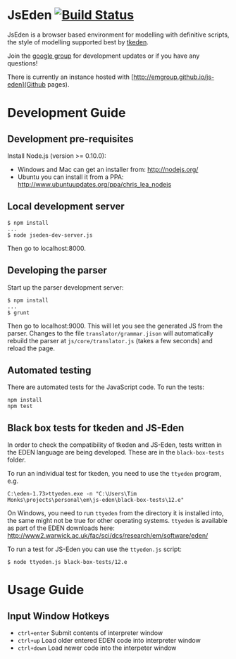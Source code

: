 # JsEden [![Build Status](https://secure.travis-ci.org/EMGroup/js-eden.png?branch=master)](https://travis-ci.org/EMGroup/js-eden)

JsEden is a browser based environment for modelling with definitive scripts,
the style of modelling supported best by
[tkeden](http://www2.warwick.ac.uk/fac/sci/dcs/research/em/software/eden/).

Join the [google group](https://groups.google.com/forum/#!forum/jseden) for
development updates or if you have any questions!

There is currently an instance hosted with [http://emgroup.github.io/js-eden](Github pages).

# Development Guide

## Development pre-requisites

Install Node.js (version >= 0.10.0):

* Windows and Mac can get an installer from: http://nodejs.org/
* Ubuntu you can install it from a PPA: http://www.ubuntuupdates.org/ppa/chris_lea_nodejs

## Local development server

```shell
$ npm install
...
$ node jseden-dev-server.js
```

Then go to localhost:8000.

## Developing the parser

Start up the parser development server:

```
$ npm install
...
$ grunt
```

Then go to localhost:9000. This will let you see the generated JS from the
parser. Changes to the file `translator/grammar.jison` will automatically
rebuild the parser at `js/core/translator.js` (takes a few seconds) and reload
the page.

## Automated testing

There are automated tests for the JavaScript code. To run the tests:

```shell
npm install
npm test
```

## Black box tests for tkeden and JS-Eden

In order to check the compatibility of tkeden and JS-Eden, tests written in the
EDEN language are being developed. These are in the `black-box-tests` folder.

To run an individual test for tkeden, you need to use the `ttyeden` program, e.g.

```shell
C:\eden-1.73>ttyeden.exe -n "C:\Users\Tim Monks\projects\personal\em\js-eden\black-box-tests\12.e"
```

On Windows, you need to run `ttyeden` from the directory it is installed into,
the same might not be true for other operating systems. `ttyeden` is available as part of the EDEN downloads here: http://www2.warwick.ac.uk/fac/sci/dcs/research/em/software/eden/

To run a test for JS-Eden you can use the `ttyeden.js` script:

```shell
$ node ttyeden.js black-box-tests/12.e
```

# Usage Guide

## Input Window Hotkeys

* `ctrl+enter` Submit contents of interpreter window
* `ctrl+up` Load older entered EDEN code into interpreter window
* `ctrl+down` Load newer code into the interpeter window
